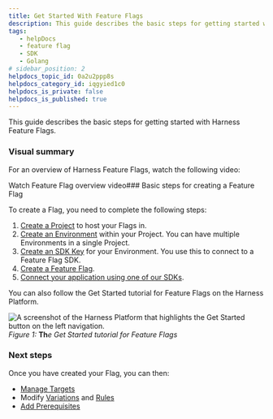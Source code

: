 ```yaml
---
title: Get Started With Feature Flags
description: This guide describes the basic steps for getting started with Harness Feature Flags. Visual summary. For an overview of Harness Feature Flags, watch the following video&#58; Watch Feature Flag overview v…
tags: 
   - helpDocs
   - feature flag
   - SDK
   - Golang
# sidebar_position: 2
helpdocs_topic_id: 0a2u2ppp8s
helpdocs_category_id: iqgyied1c0
helpdocs_is_private: false
helpdocs_is_published: true
---
```


This guide describes the basic steps for getting started with Harness Feature Flags.

### Visual summary

For an overview of Harness Feature Flags, watch the following video:

Watch Feature Flag overview video### Basic steps for creating a Feature Flag

To create a Flag, you need to complete the following steps:

1. [Create a Project](/article/47fkt1ric5-create-a-project) to host your Flags in.
2. [Create an Environment](/article/nh1n5qtjmm-create-an-environment) within your Project. You can have multiple Environments in a single Project.
3. [Create an SDK Key](/article/8ja1j98xgp-create-an-sdk-key) for your Environment. You use this to connect to a Feature Flag SDK.
4. [Create a Feature Flag](/article/1j7pdkqh7j-create-a-feature-flag).
5. [Connect your application using one of our SDKs](/category/rtce97j1wu-ff-sdks).

You can also follow the Get Started tutorial for Feature Flags on the Harness Platform.

![A screenshot of the Harness Platform that highlights the Get Started button on the left navigation.](https://files.helpdocs.io/kw8ldg1itf/articles/0a2u2ppp8s/1660142458718/screenshot-2022-08-10-at-15-34-35.png)*Figure 1:* **Th***e Get Started tutorial for Feature Flags*

### Next steps

Once you have created your Flag, you can then:

* [Manage Targets](https://ngdocs.harness.io/category/xw2hz815l8-target-management)
* Modify [Variations](https://ngdocs.harness.io/article/8bf3us11kz-manage-variations) and [Rules](https://ngdocs.harness.io/article/xf3hmxbaji-targeting-users-with-flags)
* [Add Prerequisites](https://ngdocs.harness.io/article/iijdahygdm-add-prerequisites-to-feature-flag)

